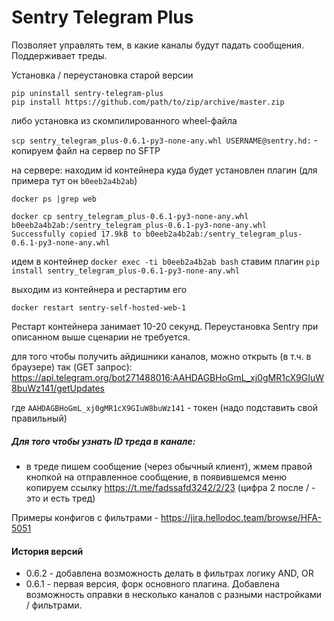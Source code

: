 # Sentry Telegram Plus

Позволяет управлять тем, в какие каналы будут падать сообщения. Поддерживает треды.

Установка / переустановка старой версии

```
pip uninstall sentry-telegram-plus
pip install https://github.com/path/to/zip/archive/master.zip   
```

либо установка из скомпилированного wheel-файла

`scp sentry_telegram_plus-0.6.1-py3-none-any.whl USERNAME@sentry.hd:` - копируем файл на сервер по SFTP

на сервере:
находим id контейнера куда будет установлен плагин (для примера тут он `b0eeb2a4b2ab`)

`docker ps |grep web`
 

```
docker cp sentry_telegram_plus-0.6.1-py3-none-any.whl b0eeb2a4b2ab:/sentry_telegram_plus-0.6.1-py3-none-any.whl
Successfully copied 17.9kB to b0eeb2a4b2ab:/sentry_telegram_plus-0.6.1-py3-none-any.whl
```

идем в контейнер `docker exec -ti b0eeb2a4b2ab bash`
ставим плагин `pip install sentry_telegram_plus-0.6.1-py3-none-any.whl`

выходим из контейнера и рестартим его 

`docker restart sentry-self-hosted-web-1` 

Рестарт контейнера занимает 10-20 секунд. Переустановка Sentry при описанном выше сценарии не требуется.

для того чтобы получить айдишники каналов, можно открыть (в т.ч. в браузере) так (GET запрос):
https://api.telegram.org/bot271488016:AAHDAGBHoGmL_xj0gMR1cX9GIuW8buWz141/getUpdates

где `AAHDAGBHoGmL_xj0gMR1cX9GIuW8buWz141` - токен (надо подставить свой правильный)

##### Для того чтобы узнать ID треда в канале:

* в треде пишем сообщение (через обычный клиент), жмем правой кнопкой на отправленное сообщение, в появившемся меню копируем ссылку https://t.me/fadssafd3242/2/23 (цифра 2 после / - это и есть тред)

Примеры конфигов с фильтрами - https://jira.hellodoc.team/browse/HFA-5051

#### История версий
* 0.6.2 - добавлена возможность делать в фильтрах логику AND, OR
* 0.6.1 - первая версия, форк основного плагина. Добавлена возможность оправки в несколько каналов с разными настройками / фильтрами.